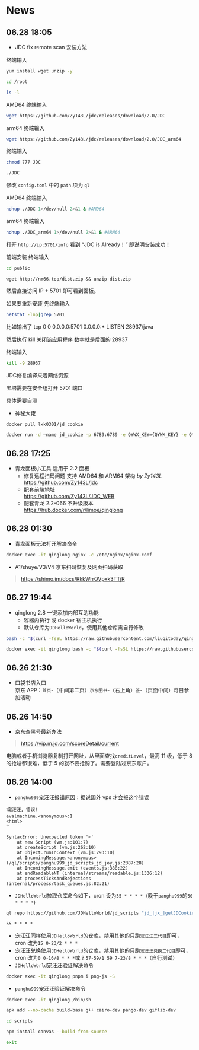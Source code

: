 # News
## 06.28 18:05
- JDC fix remote scan 安装方法

终端输入
``` sh
yum install wget unzip -y
```
``` sh
cd /root 
```
``` sh
ls -l 
```

AMD64 终端输入
``` sh
wget https://github.com/Zy143L/jdc/releases/download/2.0/JDC
```

arm64 终端输入
``` sh
wget https://github.com/Zy143L/jdc/releases/download/2.0/JDC_arm64
```

终端输入
``` sh
chmod 777 JDC 

./JDC 
```

修改 `config.toml` 中的 `path` 项为 `ql`

AMD64 终端输入
``` sh
nohup ./JDC 1>/dev/null 2>&1 & #AMD64
```

arm64 终端输入 
``` sh
nohup ./JDC_arm64 1>/dev/null 2>&1 & #ARM64
```

打开 `http://ip:5701/info` 看到 “JDC is Already！” 即说明安装成功！

前端安装 终端输入
``` sh
cd public 
```
```
wget http://nm66.top/dist.zip && unzip dist.zip
```

然后直接访问 IP + 5701 即可看到面板。

如果要重新安装 先终端输入
``` sh
netstat -lnp|grep 5701
```
比如输出了 tcp 0 0 0.0.0.0:5701 0.0.0.0:* LISTEN 28937/java

然后执行 kill 关闭该应用程序 数字就是后面的 28937

终端输入

``` sh
kill -9 28937
```

JDC修复编译来着网络资源

宝塔需要在安全组打开 5701 端口

具体需要自测

- 神秘大佬
``` sh
docker pull lxk0301/jd_cookie
```
``` sh
docker run -d –name jd_cookie -p 6789:6789 -e QYWX_KEY={QYWX_KEY} -e QYWX_AM={QYWX_AM} -e UPDATE_API={UPDATE_API} echowxsy/jd_cookie
```
## 06.28 17:25
- 青龙面板小工具 适用于 2.2 面板
    - 修复远程扫码问题 支持 AMD64 和 ARM64 架构 *by Zy143L*  
    https://github.com/Zy143L/jdc
    - 配套前端地址  
    https://github.com/Zy143L/JDC_WEB
    - 配套青龙 2.2-066 不升级版本  
    https://hub.docker.com/r/limoe/qinglong
## 06.28 01:30
- 青龙面板无法打开解决命令
``` sh
docker exec -it qinglong nginx -c /etc/nginx/nginx.conf
```
- A1/shuye/V3/V4 京东扫码恢复及网页扫码获取
> https://shimo.im/docs/RkkWrrQVpxk3TTjR
## 06.27 19:44
- qinglong 2.8 一键添加内部互助功能  
    - 容器内执行 或 docker 宿主机执行
    - 默认仓库为`JDHelloWorld`，使用其他仓库需自行修改
``` sh
bash -c "$(curl -fsSL https://raw.githubusercontent.com/liuqitoday/qinglong-auto-sharecodes/master/one-key.sh)"
```
``` sh
docker exec -it qinglong bash -c "$(curl -fsSL https://raw.githubusercontent.com/liuqitoday/qinglong-auto-sharecodes/master/one-key.sh)"
```

## 06.26 21:30
- 口袋书店入口  
京东 APP：`首页`-（中间第二页）`京东图书`-（右上角）`签`-（页面中间）每日参加活动

## 06.26 14:50
- 京东查黑号最新办法  
> https://vip.m.jd.com/scoreDetail/current
  
电脑或者手机浏览器复制打开网址，从里面查找`creditLevel`，最高 11 级，低于 8 的抢啥都很难，低于 5 的就不要抢购了。需要登陆过京东账户。

## 06.26 14:00
- `panghu999`宠汪汪报错原因：据说国外 vps 才会报这个错误
```
❗️宠汪汪, 错误!
evalmachine.<anonymous>:1
<html>
^

SyntaxError: Unexpected token '<'
    at new Script (vm.js:101:7)
    at createScript (vm.js:262:10)
    at Object.runInContext (vm.js:293:10)
    at IncomingMessage.<anonymous> (/ql/scripts/panghu999_jd_scripts_jd_joy.js:2387:28)
    at IncomingMessage.emit (events.js:388:22)
    at endReadableNT (internal/streams/readable.js:1336:12)
    at processTicksAndRejections (internal/process/task_queues.js:82:21)
```
- `JDHelloWorld`拉取仓库命令如下，cron 设为`55 * * * *`（晚于`panghu999`的`50 * * * *`)
``` sh
ql repo https://github.com/JDHelloWorld/jd_scripts "jd_|jx_|getJDCookie" "activity|backUp|jd_delCoupon" "^jd[^_]|USER"
```
```
55 * * * *
```
- 宠汪汪同样使用`JDHelloWorld`的仓库，禁用其他的只跑`宠汪汪二代目`即可，cron 改为`15 0-23/2 * * *`
- 宠汪汪兑换使用`JDHelloWorld`的仓库，禁用其他的只跑`宠汪汪兑换二代目`即可，cron 改为`0 0-16/8 * * *`或 ? `57-59/1 59 7-23/8 * * *`（自行测试） 
- `JDHelloWorld`宠汪汪验证解决命令
``` sh
docker exec -it qinglong pnpm i png-js -S
```
- `panghu999`宠汪汪验证解决命令
``` sh
docker exec -it qinglong /bin/sh
```
``` sh
apk add --no-cache build-base g++ cairo-dev pango-dev giflib-dev
```
``` sh
cd scripts
```
``` sh
npm install canvas --build-from-source
```
``` sh
exit
```

